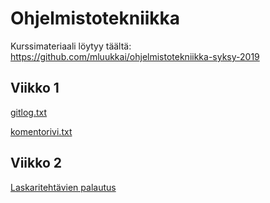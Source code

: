 # Ohjelmistotekniikka
Kurssimateriaali löytyy täältä: https://github.com/mluukkai/ohjelmistotekniikka-syksy-2019

## Viikko 1
[gitlog.txt](https://github.com/Siipis/ot-harjoitustyo/blob/master/laskarit/viikko1/gitlog.txt)

[komentorivi.txt](https://github.com/Siipis/ot-harjoitustyo/blob/master/laskarit/viikko1/komentorivi.txt)

## Viikko 2
[Laskaritehtävien palautus](https://github.com/Siipis/ot-harjoitustyo/tree/master/laskarit/viikko2)